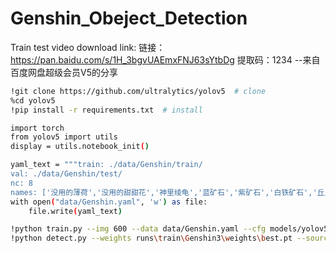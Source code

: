 # Genshin_Obeject_Detection

Train test video download link:
链接：https://pan.baidu.com/s/1H_3bgvUAEmxFNJ63sYtbDg 
提取码：1234 
--来自百度网盘超级会员V5的分享

```bash
!git clone https://github.com/ultralytics/yolov5  # clone
%cd yolov5
!pip install -r requirements.txt  # install
```

```bash
import torch
from yolov5 import utils
display = utils.notebook_init()
```

```bash
yaml_text = """train: ./data/Genshin/train/
val: ./data/Genshin/test/
nc: 8
names: ['没用的薄荷','没用的甜甜花','神里绫龟','蓝矿石','紫矿石','白铁矿石','丘丘人','NTR']"""
with open("data/Genshin.yaml", 'w') as file:
    file.write(yaml_text)
```

```bash
!python train.py --img 600 --data data/Genshin.yaml --cfg models/yolov5s.yaml --weights weights/yolov5m.pt --batch 8 --epochs 100 --name Genshin --workers 4
!python detect.py --weights runs\train\Genshin3\weights\best.pt --source Train test video download link
```
